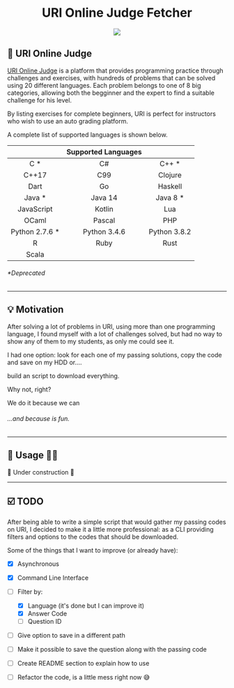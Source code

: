 <h1 align="center"> URI Online Judge Fetcher </h1>

<p align="center">
    <img src="https://img.shields.io/github/license/marcelogui/urijudge_fetcher?style=plastic">
</p>

## 📝️ URI Online Judge

[URI Online Judge](https://www.urionlinejudge.com.br/) is a platform that provides programming practice through challenges and exercises, with hundreds of problems that can be solved using 20 different languages. Each problem belongs to one of 8 big categories, allowing both the begginner and the expert to find a suitable challenge for his level.

By listing exercises for complete beginners, URI is perfect for instructors who wish to use an auto grading platform.

A complete list of supported languages is shown below.

|            | Supported Languages       |        |
|:------------:   |:-----------:|:--------:     |
|C *              |C#           | C++ *         |
|C++17            | C99         | Clojure       |
|Dart             | Go          | Haskell       |
|Java *           | Java 14     | Java 8 *      |
|JavaScript       | Kotlin      | Lua           |
|OCaml            | Pascal      | PHP           |
|Python 2.7.6 *   | Python 3.4.6| Python 3.8.2  |
| R               | Ruby        | Rust
| Scala|

  ###### *Deprecated

---
## 💡️ Motivation

After solving a lot of problems in URI, using more than one programming language, I found myself with a lot of challenges solved, but had no way to show any of them to my students, as only me could see it.

I had one option: look for each one of my passing solutions, copy the code and save on my HDD or....

build an script to download everything.

Why not, right?

We do it because we can
###### ...and because is fun.

---
## 👷️ Usage 👷‍♂️️

🚧️ Under construction 🚧️

---
## ☑️ TODO

After being able to write a simple script that would gather my passing codes on URI, I decided to make it a little more professional: as a CLI providing filters and options to the codes that should be downloaded.

Some of the things that I want to improve (or already have):

- [x] Asynchronous
- [x] Command Line Interface
- [ ] Filter by:
  - [x] Language (it's done but I can improve it)
  - [x] Answer Code
  - [ ] Question ID
- [ ]  Give option to save in a different path
- [ ]  Make it possible to save the question along with the passing code
- [ ]  Create README section to explain how to use
- [ ]  Refactor the code, is a little mess right now 😅️


